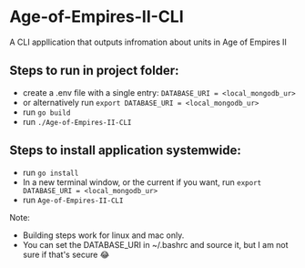 # Age-of-Empires-II-CLI
A CLI appllication that outputs infromation about units in Age of Empires II

## Steps to run in project folder:
* create a .env file with a single entry: `DATABASE_URI = <local_mongodb_ur>`
* or alternatively run `export DATABASE_URI = <local_mongodb_ur>`
* run `go build`
* run `./Age-of-Empires-II-CLI`

## Steps to install application systemwide:
* run `go install`
* In a new terminal window, or the current if you want, run `export DATABASE_URI = <local_mongodb_ur>`
* run `Age-of-Empires-II-CLI`

Note: 
* Building steps work for linux and mac only.
* You can set the DATABASE_URI in ~/.bashrc and source it, but I am not sure if that's secure :joy:
